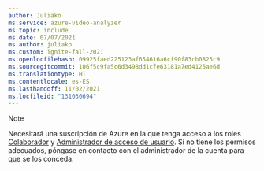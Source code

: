 ```yaml
---
author: Juliako
ms.service: azure-video-analyzer
ms.topic: include
ms.date: 07/07/2021
ms.author: juliako
ms.custom: ignite-fall-2021
ms.openlocfilehash: 09925faed225123af654616a6cf90f83cb0825c9
ms.sourcegitcommit: 106f5c9fa5c6d3498dd1cfe63181a7ed4125ae6d
ms.translationtype: HT
ms.contentlocale: es-ES
ms.lasthandoff: 11/02/2021
ms.locfileid: "131030694"
---
```

> [!NOTE]    
> Necesitará una suscripción de Azure en la que tenga acceso a los roles [Colaborador](../../../../../role-based-access-control/built-in-roles.md#contributor) y [Administrador de acceso de usuario](../../../../../role-based-access-control/built-in-roles.md#user-access-administrator). Si no tiene los permisos adecuados, póngase en contacto con el administrador de la cuenta para que se los conceda.
